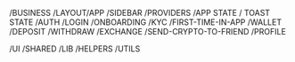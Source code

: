 /BUSINESS
    /LAYOUT/APP
        /SIDEBAR
        /PROVIDERS
            /APP STATE
            / TOAST STATE
    /AUTH
        /LOGIN
        /ONBOARDING
        /KYC
        /FIRST-TIME-IN-APP
    /WALLET
        /DEPOSIT
        /WITHDRAW
        /EXCHANGE
        /SEND-CRYPTO-TO-FRIEND
    /PROFILE 

/UI
/SHARED
    /LIB
    /HELPERS
    /UTILS

